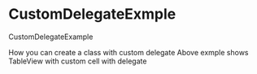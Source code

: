 # CustomDelegateExmple

CustomDelegateExample

How you can create a class with custom delegate 
Above exmple shows TableView with custom cell with delegate 
